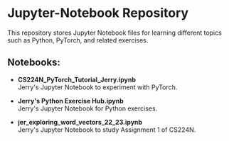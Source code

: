# Jupyter-Notebook Repository

This repository stores Jupyter Notebook files for learning different topics such as Python, PyTorch, and related exercises.

## Notebooks:

- **CS224N_PyTorch_Tutorial_Jerry.ipynb**  
  Jerry's Jupyter Notebook to experiment with PyTorch.

- **Jerry's Python Exercise Hub.ipynb**  
  Jerry's Jupyter Notebook for Python exercises.

- **jer_exploring_word_vectors_22_23.ipynb**  
  Jerry's Jupyter Notebook to study Assignment 1 of CS224N.
